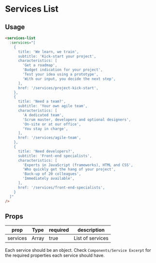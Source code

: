 # Services List

## Usage

```html
<services-list
  :services="[
    {
      title: 'We learn, we train',
      subtitle: 'Kick-start your project',
      characteristics: [
        'Get a roadmap',
        'Budget indication for your project',
        'Test your idea using a prototype',
        'With our input, you decide the next step',
      ],
      href: '/services/project-kick-start',
    },
    {
      title: 'Need a team?',
      subtitle: 'Your own agile team',
      characteristics: [
        'A dedicated team',
        'Scrum master, developers and optional designers',
        'On-site or at our office',
        'You stay in charge',
      ],
      href: '/services/agile-team',
    },
    {
      title: 'Need developers?',
      subtitle: 'Front-end specialists',
      characteristics: [
        'Experts in JavaScript (frameworks), HTML and CSS',
        'Who quickly get the hang of your project',
        'Back-up of 20 colleagues',
        'Immediately available',
      ],
      href: '/services/front-end-specialists',
    }
  ]"
/>
```

## Props

| prop | Type | required | description |
| --- | --- | --- | --- |
| services | Array | true | List of services |

Each service should be an object. Check `Components/Service Excerpt` for the required properties each service should have.
